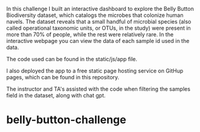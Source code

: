 In this challenge I built an interactive dashboard to explore the Belly Button Biodiversity dataset, which catalogs the microbes that colonize human navels.
The dataset reveals that a small handful of microbial species (also called operational taxonomic units, or OTUs, in the study) were present in more than 70% of people, while the rest were relatively rare. In the interactive webpage you can view the data of each sample id used in the data.

The code used can be found in the static/js/app file.

I also deployed the app to a free static page hosting service on GitHup pages, which can be found in this repository.


The instructor and TA's assisted with the code when filtering the samples field in the dataset, along with chat gpt.
# belly-button-challenge
